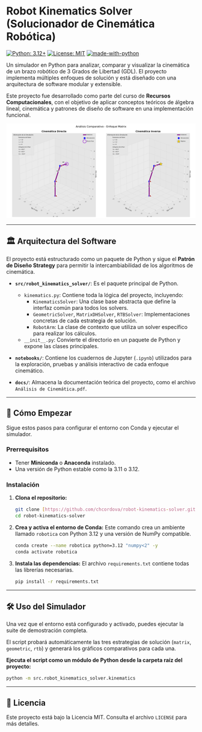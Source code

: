 # Robot Kinematics Solver (Solucionador de Cinemática Robótica)

[![Python: 3.12+](https://img.shields.io/badge/Python-3.11+-blue.svg)](https://www.python.org/)
[![License: MIT](https://img.shields.io/badge/License-MIT-yellow.svg)](https://opensource.org/licenses/MIT)
[![made-with-python](https://img.shields.io/badge/Made%20with-Python-1f425f.svg)](https://www.python.org/)

Un simulador en Python para analizar, comparar y visualizar la cinemática de un brazo robótico de 3 Grados de Libertad (GDL). El proyecto implementa múltiples enfoques de solución y está diseñado con una arquitectura de software modular y extensible.

Este proyecto fue desarrollado como parte del curso de **Recursos Computacionales**, con el objetivo de aplicar conceptos teóricos de álgebra lineal, cinemática y patrones de diseño de software en una implementación funcional.

![Demo del Simulador](./assets/kinematics-demo.png) 

---

## 🏛️ Arquitectura del Software

El proyecto está estructurado como un paquete de Python y sigue el **Patrón de Diseño Strategy** para permitir la intercambiabilidad de los algoritmos de cinemática.

* **`src/robot_kinematics_solver/`**: Es el paquete principal de Python.
    * `kinematics.py`: Contiene toda la lógica del proyecto, incluyendo:
        * `KinematicsSolver`: Una clase base abstracta que define la interfaz común para todos los solvers.
        * `GeometricSolver`, `MatrixDHSolver`, `RTBSolver`: Implementaciones concretas de cada estrategia de solución.
        * `RobotArm`: La clase de contexto que utiliza un solver específico para realizar los cálculos.
    * `__init__.py`: Convierte el directorio en un paquete de Python y expone las clases principales.

* **`notebooks/`**: Contiene los cuadernos de Jupyter (`.ipynb`) utilizados para la exploración, pruebas y análisis interactivo de cada enfoque cinemático.

* **`docs/`**: Almacena la documentación teórica del proyecto, como el archivo `Análisis de Cinemática.pdf`.

---

## 🚀 Cómo Empezar

Sigue estos pasos para configurar el entorno con Conda y ejecutar el simulador.

### Prerrequisitos

* Tener **Miniconda** o **Anaconda** instalado.
* Una versión de Python estable como la 3.11 o 3.12.

### Instalación

1.  **Clona el repositorio:**
    ```sh
    git clone [https://github.com/chcordova/robot-kinematics-solver.git](https://github.com/chcordova/robot-kinematics-solver.git)
    cd robot-kinematics-solver
    ```

2.  **Crea y activa el entorno de Conda:**
    Este comando crea un ambiente llamado `robotica` con Python 3.12 y una versión de NumPy compatible.
    ```sh
    conda create --name robotica python=3.12 "numpy<2" -y
    conda activate robotica
    ```

3.  **Instala las dependencias:**
    El archivo `requirements.txt` contiene todas las librerías necesarias.
    ```sh
    pip install -r requirements.txt
    ```

---

## 🛠️ Uso del Simulador

Una vez que el entorno está configurado y activado, puedes ejecutar la suite de demostración completa.

El script probará automáticamente las tres estrategias de solución (`matrix`, `geometric`, `rtb`) y generará los gráficos comparativos para cada una.

**Ejecuta el script como un módulo de Python desde la carpeta raíz del proyecto:**

```sh
python -m src.robot_kinematics_solver.kinematics
```

---

## 📄 Licencia

Este proyecto está bajo la Licencia MIT. Consulta el archivo `LICENSE` para más detalles.
